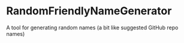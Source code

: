 # RandomFriendlyNameGenerator
A tool for generating random names (a bit like suggested GitHub repo names)
